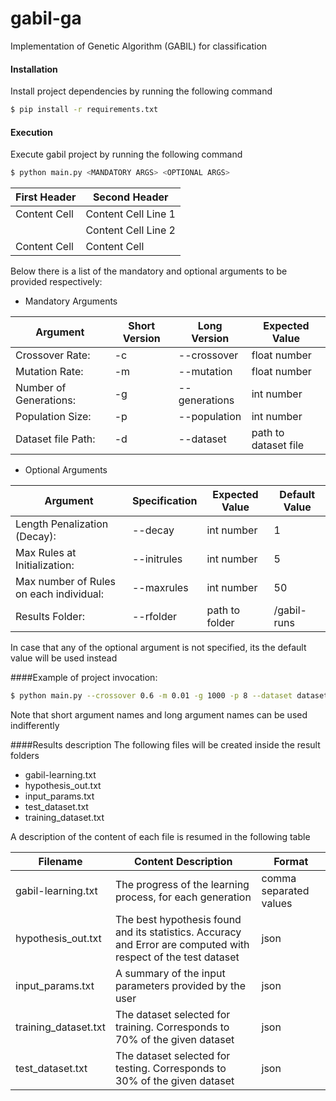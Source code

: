 # gabil-ga
Implementation of Genetic Algorithm (GABIL) for classification

#### Installation
Install project dependencies by running the following command

```bash
$ pip install -r requirements.txt
```
#### Execution
Execute gabil project by running the following command

```bash
$ python main.py <MANDATORY ARGS> <OPTIONAL ARGS>
```
First Header  | Second Header
------------- | -------------
Content Cell  | Content Cell Line 1
              | Content Cell Line 2
Content Cell  | Content Cell

Below there is a list of the mandatory and optional arguments to be provided respectively:

* Mandatory Arguments

| Argument                        |Short Version        | Long Version             | Expected Value      |
|---------------------------------|---------------------|--------------------------|---------------------|
| Crossover Rate:                 |     -c              |    --crossover           |  float number       |
| Mutation Rate:                  |     -m              |   --mutation             | float number        |
| Number of Generations:          |     -g              |  --generations           | int number          |
| Population Size:                |     -p              |   --population           | int number          |
| Dataset file Path:              |     -d              |    --dataset             | path to dataset file|

* Optional Arguments

| Argument                                 | Specification        |Expected Value        |Default Value   |
|------------------------------------------|--------------------- |----------------------|----------------|
| Length Penalization (Decay):             |--decay               | int number           |   1            |
| Max Rules at Initialization:             |--initrules           | int number           |   5            |
| Max number of Rules on each individual:  |--maxrules            | int number           |   50           |
| Results Folder:                          |--rfolder             | path to folder       |  /gabil-runs   |


In case that any of the optional argument is not specified, its the default value will be used instead

####Example of project invocation:

```bash
$ python main.py --crossover 0.6 -m 0.01 -g 1000 -p 8 --dataset datasets/crx.data --rfolder my-gabil-results
```
Note that short argument names and long argument names can be used indifferently


####Results description
The following files will be created inside the result folders
* gabil-learning.txt 
* hypothesis_out.txt
* input_params.txt
* test_dataset.txt
* training_dataset.txt

A description of the content of each file is resumed in the following table

|       Filename            |             Content Description                           |        Format          |
|---------------------------|-----------------------------------------------------------|------------------------|
| gabil-learning.txt        | The progress of the learning process, for each generation | comma separated values |
| hypothesis_out.txt        | The best hypothesis found and its statistics. Accuracy and Error are computed with respect of the test dataset  | json        |
| input_params.txt          | A summary of the input parameters provided by the user                      | json  |
| training_dataset.txt      | The dataset selected for training. Corresponds to 70% of the given dataset  | json  |
| test_dataset.txt          | The dataset selected for testing. Corresponds to 30% of the given dataset   | json  |

